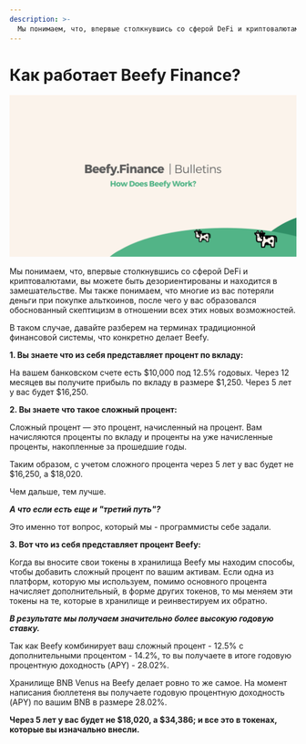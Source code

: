 ```yaml
---
description: >-
  Мы понимаем, что, впервые столкнувшись со сферой DeFi и криптовалютами, вы можете быть дезориентированы и находится в замешательстве…
---
```


# Как работает Beefy Finance?

![](../.gitbook/assets/bulletin-how-does-beefy-finance-work.png)

Мы понимаем, что, впервые столкнувшись со сферой DeFi и криптовалютами, вы можете быть дезориентированы и находится в замешательстве. Мы также понимаем, что многие из вас потеряли деньги при покупке альткоинов, после чего у вас образовался обоснованный скептицизм в отношении всех этих новых возможностей.

В таком случае, давайте разберем на терминах традиционной финансовой системы, что конкретно делает Beefy.

**1. Вы знаете что из себя представляет процент по вкладу:**

На вашем банковском счете есть $10,000 под 12.5% годовых. Через 12 месяцев вы получите прибыль по вкладу в размере $1,250. Через 5 лет у вас будет $16,250.

**2. Вы знаете что такое сложный процент:**

Сложный процент — это процент, начисленный на процент. Вам начисляются проценты по вкладу и проценты на уже начисленные проценты, накопленные за прошедшие годы.

Таким образом, с учетом сложного процента через 5 лет у вас будет не $16,250, а $18,020.

Чем дальше, тем лучше.

_**А что если есть еще и "третий путь"?**_

Это именно тот вопрос, который мы - программисты себе задали.

**3. Вот что из себя представляет процент Beefy:**

Когда вы вносите свои токены в хранилища Beefy мы находим способы, чтобы добавить сложный процент по вашим активам. Если одна из платформ, которую мы используем, помимо основного процента начисляет дополнительный, в форме других токенов, то мы меняем эти токены на те, которые в хранилище и реинвестируем их обратно.

_**В результате мы получаем значительно более высокую годовую ставку.**_

Так как Beefy комбинирует ваш сложный процент - 12.5% с дополнительными процентом - 14.2%, то вы получаете в итоге годовую процентную доходность (APY) - 28.02%.

Хранилище BNB Venus на Beefy делает ровно то же самое. На момент написания бюллетеня вы получаете годовую процентную доходность (APY) по вашим BNB в размере 28.02%.

**Через 5 лет у вас будет не $18,020, а $34,386; и все это в токенах, которые вы изначально внесли.**

